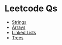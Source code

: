 # Leetcode Qs

- [Strings](https://github.com/hungrypc/notes/blob/master/root/leetcode/strings.md)
- [Arrays](https://github.com/hungrypc/notes/blob/master/root/leetcode/arrays.md)
- [Linked Lists](https://github.com/hungrypc/notes/blob/master/root/leetcode/linkedlists.md)
- [Trees](https://github.com/hungrypc/notes/blob/master/root/leetcode/trees.md)
